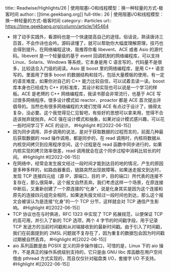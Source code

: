 title:: Readwise/Highlights/26 | 使用阻塞i-O和线程模型：换一种轻量的方式-极客时间
author:: [[time.geekbang.org]]
full-title:: 26 | 使用阻塞i/O和线程模型：换一种轻量的方式-极客时间
category:: #articles
url:: https://time.geekbang.org/column/article/145464
- 除了动手实践外，看源码也是一个快速提高自己的途径。俗话说，熟读唐诗三百首，不会作诗也会吟。源码读懂了，就可以帮助你大幅度理解原理，技巧也会得到提升。在网络编程这块，我推荐你看 libevent、ACE 或者 Asio 的源代码。libevent 是一个轻量级的基于 event 回调机制的网络编程库，可以支持 Linux、Solaris、Windows 等系统，它本身是用 C 语言写的，代码量不是很多，比较适合入门级的阅读。Asio 是 boost 里的网络编程库，是用 C++ 语言写的。里面用了很多 boost 的数据结构和技巧，包括大量模板的使用，有一定的语言难度，如果你对自己的 C++ 能力比较自信，可以试着去读一读。boost 库本身也已经成为 C++ 的标准库，其设计和实现也可以说是一个学习的样板。ACE 是老牌的 C++ 网络编程库，我读书那会非常流行，也基于 ACE 写过很多网络程序。很多设计模式如 reactor、proactor 都是 ACE 首次提出并倡导的。当然也有很多网络编程的大佬们觉得 ACE 有点过于设计了，搞得太复杂，没必要。这个我觉得见仁见智吧，有些好的思想可以拿来用，觉得不合适该抛弃就抛弃。ACE 强在设计模式和抽象，如果对设计模式感兴趣，可以花一些时间学习下 ACE 的设计。 #Highlight #[[2022-06-15]]
- 因为同步调用、异步调用的说法，是对于获取数据的过程而言的，前面几种最后获取数据的 read 操作调用，都是同步的，在 read 调用时，内核将数据从内核空间拷贝到应用程序空间，这个过程是在 read 函数中同步进行的，如果内核实现的拷贝效率很差，read 调用就会在这个同步过程中消耗比较长的时间。 #Highlight #[[2022-06-15]]
- 在网络中，经常会发生报文经过一段时间才能到达目的地的情况，产生的原因是多种多样的，如路由器重启，链路突然出现故障等。如果迷走报文到达时，发现 TCP 连接四元组（源 IP，源端口，目的 IP，目的端口）所代表的连接不复存在，那么很简单，这个报文自然丢弃。我们考虑这样一个场景，在原连接中断后，又重新创建了一个原连接的“化身”，说是化身其实是因为这个连接和原先的连接四元组完全相同，如果迷失报文经过一段时间也到达，那么这个报文会被误认为是连接“化身”的一个 TCP 分节，这样就会对 TCP 通信产生影响。 #Highlight #[[2022-06-15]]
- TCP 协议也在与时俱进，RFC 1323 中实现了 TCP 拓展规范，以便保证 TCP 的高可用，并引入了新的 TCP 选项，两个 4 字节的时间戳字段，用于记录 TCP 发送方的当前时间戳和从对端接收到的最新时间戳。由于引入了时间戳，我们在前面提到的 2MSL 问题就不复存在了，因为重复的数据包会因为时间戳过期被自然丢弃。 #Highlight #[[2022-06-15]]
- aio 系列函数是由 POSIX 定义的异步操作接口，可惜的是，Linux 下的 aio 操作，不是真正的操作系统级别支持的，它只是由 GNU libc 库函数在用户空间借由 pthread 方式实现的，而且仅仅针对磁盘类 I/O，套接字 I/O 不支持。 #Highlight #[[2022-06-15]]